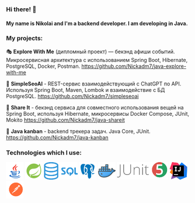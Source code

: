 ### Hi there!  👋
#### My name is Nikolai and I'm a backend developer. I am developing in Java.

### **My projects:**

🎭  **Explore With Me** (дипломный проект) — бекэнд афиши событий. Микросервисная архитектура с использованием Spring Boot, Hibernate, PostgreSQL, Docker, Postman.
https://github.com/Nickadm7/java-explore-with-me

📒 **SimpleSeoAI** - REST-сервис взаимодействующий с ChatGPT по API. Используя Spring Boot, Maven, Lombok и взаимодействие с БД PostgreSQL.
https://github.com/Nickadm7/simpleseoai

🔄  **Share It** - бекэнд сервиса для совместного использования вещей на Spring Boot, используя Hibernate, микросервисы Docker Compose, JUnit, Mokito
https://github.com/Nickadm7/java-shareit

📅  **Java kanban** - backend трекера задач. Java Core, JUnit.
https://github.com/Nickadm7/java-kanban

### **Technologies which I use**:

<div>
  <img src="./images/java.png" alt="Java logo" height="48" title="Java">
  <img src="./images/spring.png" alt="Spring logo" height="48" title="Spring">
  <img src="./images/sql.png" alt="SQL logo" height="48" title="SQL">
  <img src="./images/postgresql.png" alt="PostgreSQL logo" height="48" title="PostgreSQL">
  <img src ="./images/docker.png" alt="Docker logo" height="48" title='Docker'/>
  <img src ="./images/junit.png" alt="JUnit5 logo" height="48" title='JUnit 5'/>
  <img src ="./images/intellij.png" alt="Intellij logo" height="48" title='intellij'/>
  <img src ="./images/postman.png" alt="postman logo" height="48" title='postman'/>
</div>
